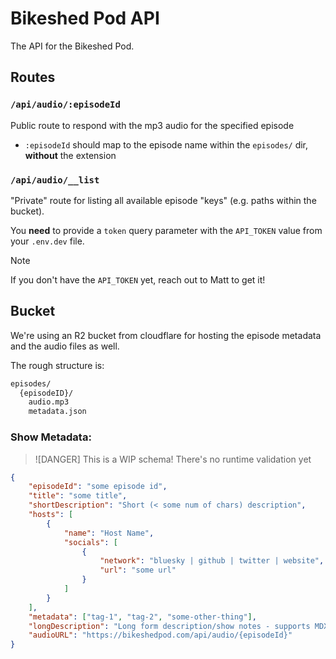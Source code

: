 # Bikeshed Pod API

The API for the Bikeshed Pod.

## Routes

### `/api/audio/:episodeId`

Public route to respond with the mp3 audio for the specified episode

- `:episodeId` should map to the episode name within the `episodes/` dir, **without** the extension

### `/api/audio/__list`

"Private" route for listing all available episode "keys" (e.g. paths within the bucket).

You **need** to provide a `token` query parameter with the `API_TOKEN` value from your `.env.dev` file.

> [!NOTE]
> If you don't have the `API_TOKEN` yet, reach out to Matt to get it!

## Bucket

We're using an R2 bucket from cloudflare for hosting the episode metadata and the audio files as well.

The rough structure is:

```sh
episodes/
  {episodeID}/
    audio.mp3
    metadata.json
```

### Show Metadata:

> ![DANGER]
> This is a WIP schema! There's no runtime validation yet

```json
{
    "episodeId": "some episode id",
    "title": "some title",
    "shortDescription": "Short (< some num of chars) description",
    "hosts": [
        {
            "name": "Host Name",
            "socials": [
                {
                    "network": "bluesky | github | twitter | website",
                    "url": "some url"
                }
            ]
        }
    ],
    "metadata": ["tag-1", "tag-2", "some-other-thing"],
    "longDescription": "Long form description/show notes - supports MDX",
    "audioURL": "https://bikeshedpod.com/api/audio/{episodeId}"
}
```

